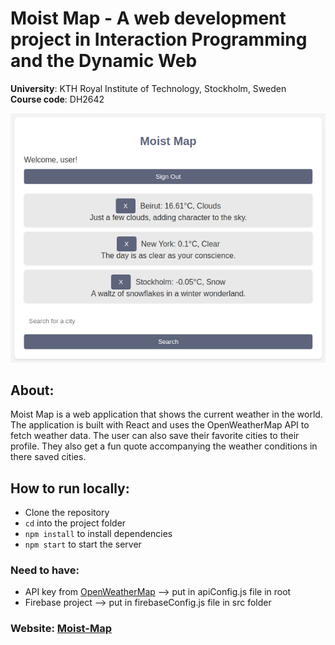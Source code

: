 # Moist Map - A web development project in Interaction Programming and the Dynamic Web 
<b>University</b>: KTH Royal Institute of Technology, Stockholm, Sweden <br>
<b>Course code</b>: DH2642 <br>

![Moist Map](assets/mm.png)

## About:
Moist Map is a web application that shows the current weather in the world. The application is built with React and uses the OpenWeatherMap API to fetch weather data. The user can also save their favorite cities to their profile. They also get a fun quote accompanying the weather conditions in there saved cities. 

## How to run locally: 
- Clone the repository
- `cd` into the project folder 
- `npm install` to install dependencies
- `npm start` to start the server

### Need to have:
- API key from [OpenWeatherMap](https://openweathermap.org/api) --> put in apiConfig.js file in root 
- Firebase project --> put in firebaseConfig.js file in src folder 

### Website: [Moist-Map](https://moist-map.web.app/)
